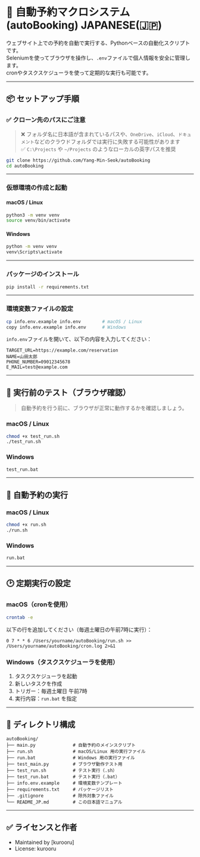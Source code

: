 # 📅 自動予約マクロシステム (autoBooking) JAPANESE(🇯🇵)

ウェブサイト上での予約を自動で実行する、Pythonベースの自動化スクリプトです。  
Seleniumを使ってブラウザを操作し、`.env`ファイルで個人情報を安全に管理します。  
cronやタスクスケジューラを使って定期的な実行も可能です。

---

## 📦 セットアップ手順

### ✅ クローン先のパスにご注意

> ❌ フォルダ名に日本語が含まれているパスや、`OneDrive`、`iCloud`、`ドキュメント`などのクラウドフォルダでは実行に失敗する可能性があります  
> ✅ `C:\Projects` や `~/Projects` のようなローカルの英字パスを推奨

```bash
git clone https://github.com/Yang-Min-Seok/autoBooking
cd autoBooking
```

---

### 仮想環境の作成と起動

#### macOS / Linux

```bash
python3 -m venv venv
source venv/bin/activate
```

#### Windows

```cmd
python -m venv venv
venv\Scripts\activate
```

---

### パッケージのインストール

```bash
pip install -r requirements.txt
```

---

### 環境変数ファイルの設定

```bash
cp info.env.example info.env        # macOS / Linux
copy info.env.example info.env      # Windows
```

`info.env`ファイルを開いて、以下の内容を入力してください：

```env
TARGET_URL=https://example.com/reservation
NAME=山田太郎
PHONE_NUMBER=09012345678
E_MAIL=test@example.com
```

---

## 🧪 実行前のテスト（ブラウザ確認）

> 自動予約を行う前に、ブラウザが正常に動作するかを確認しましょう。

### macOS / Linux

```bash
chmod +x test_run.sh
./test_run.sh
```

### Windows

```cmd
test_run.bat
```

---

## 🚀 自動予約の実行

### macOS / Linux

```bash
chmod +x run.sh
./run.sh
```

### Windows

```cmd
run.bat
```

---

## 🕑 定期実行の設定

### macOS（cronを使用）

```bash
crontab -e
```

以下の行を追加してください（毎週土曜日の午前7時に実行）：

```cron
0 7 * * 6 /Users/yourname/autoBooking/run.sh >> /Users/yourname/autoBooking/cron.log 2>&1
```

### Windows（タスクスケジューラを使用）

1. タスクスケジューラを起動
2. 新しいタスクを作成
3. トリガー：毎週土曜日 午前7時
4. 実行内容：`run.bat` を指定

---

## 📁 ディレクトリ構成

```
autoBooking/
├── main.py              # 自動予約のメインスクリプト
├── run.sh               # macOS/Linux 用の実行ファイル
├── run.bat              # Windows 用の実行ファイル
├── test_main.py         # ブラウザ動作テスト用
├── test_run.sh          # テスト実行（.sh）
├── test_run.bat         # テスト実行（.bat）
├── info.env.example     # 環境変数テンプレート
├── requirements.txt     # パッケージリスト
├── .gitignore           # 除外対象ファイル
└── README_JP.md         # この日本語マニュアル
```

---

## ✅ ライセンスと作者

- Maintained by [kurooru]
- License: kurooru
